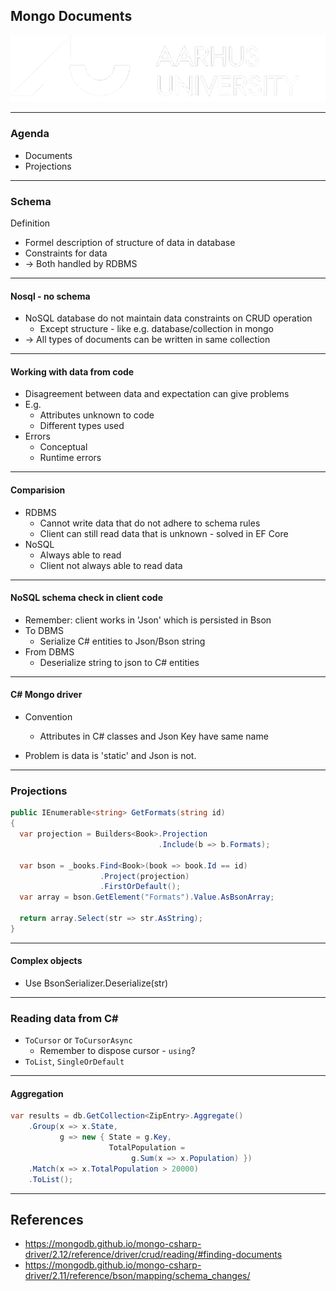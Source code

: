 <!-- .slide: data-background="#003d73" -->
## Mongo Documents


![AU Logo](./../img/aulogo_uk_var2_white.png "AU Logo") <!-- .element style="width: 200px; position: fixed; bottom: 50px; left: 50px" -->

----

### Agenda

* Documents
* Projections

---

### Schema

Definition

* Formel description of structure of data in database
* Constraints for data
* -> Both handled by RDBMS

----

#### Nosql - no schema

* NoSQL database do not maintain data constraints on CRUD operation
  * Except structure - like e.g. database/collection in mongo
* -> All types of documents can be written in same collection


----

#### Working with data from code

* Disagreement between data and expectation can give problems
* E.g.
  * Attributes unknown to code
  * Different types used
* Errors
  * Conceptual
  * Runtime errors

----

#### Comparision

* RDBMS
  * Cannot write data that do not adhere to schema rules
  * Client can still read data that is unknown - solved in EF Core
* NoSQL
  * Always able to read
  * Client not always able to read data

----

#### NoSQL schema check in client code

* Remember: client works in 'Json' which is persisted in Bson
* To DBMS
  * Serialize C# entities to Json/Bson string
* From DBMS
  * Deserialize string to json to C# entities

----

#### C# Mongo driver

* Convention
  * Attributes in C# classes and Json Key have same name

* Problem is data is 'static' and Json is not.


---

### Projections

```csharp
public IEnumerable<string> GetFormats(string id)
{
  var projection = Builders<Book>.Projection
                                 .Include(b => b.Formats);

  var bson = _books.Find<Book>(book => book.Id == id)
                    .Project(projection)
                    .FirstOrDefault();
  var array = bson.GetElement("Formats").Value.AsBsonArray;
  
  return array.Select(str => str.AsString);
}
```


----

#### Complex objects

* Use BsonSerializer.Deserialize<ComplexObject>(str)

---

### Reading data from C#

* `ToCursor` or `ToCursorAsync`
  * Remember to dispose cursor - `using`?
* `ToList`, `SingleOrDefault`

----

#### Aggregation

```csharp
var results = db.GetCollection<ZipEntry>.Aggregate()
    .Group(x => x.State, 
           g => new { State = g.Key,
                      TotalPopulation =
                           g.Sum(x => x.Population) })
    .Match(x => x.TotalPopulation > 20000)
    .ToList();
```

---

## References

* https://mongodb.github.io/mongo-csharp-driver/2.12/reference/driver/crud/reading/#finding-documents
* https://mongodb.github.io/mongo-csharp-driver/2.11/reference/bson/mapping/schema_changes/